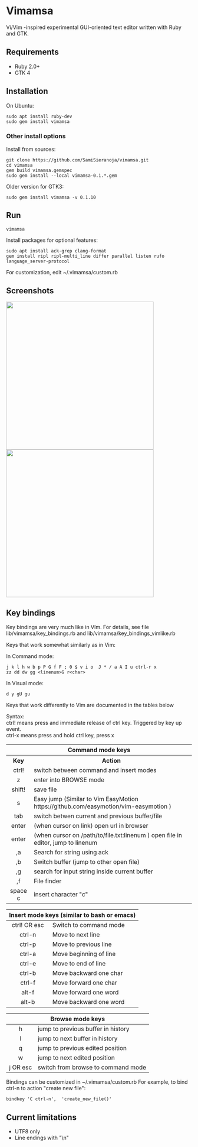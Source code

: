 # Vimamsa

Vi/Vim -inspired experimental GUI-oriented text editor written with Ruby and GTK. 


## Requirements
 - Ruby 2.0+
 - GTK 4

## Installation


On Ubuntu:
```
sudo apt install ruby-dev
sudo gem install vimamsa
```

### Other install options

Install from sources:

```
git clone https://github.com/SamiSieranoja/vimamsa.git
cd vimamsa
gem build vimamsa.gemspec 
sudo gem install --local vimamsa-0.1.*.gem

```

Older version for GTK3:

    sudo gem install vimamsa -v 0.1.10

## Run
```
vimamsa
```

Install packages for optional features:
```
sudo apt install ack-grep clang-format
gem install ripl ripl-multi_line differ parallel listen rufo language_server-protocol
```

For customization, edit ~/.vimamsa/custom.rb

## Screenshots

<a href="https://samiddhi.net/vimamsa/screenshot1.png" target="_blank"><img src="https://samiddhi.net/vimamsa/screenshot1.png" width="400"/></a>
<a href="https://samiddhi.net/vimamsa/screenshot2.png" target="_blank"><img src="https://samiddhi.net/vimamsa/screenshot2.png" width="400"/></a>

## Key bindings

Key bindings are very much like in VIm. For details, see file lib/vimamsa/key_bindings.rb and lib/vimamsa/key_bindings_vimlike.rb

Keys that work somewhat similarly as in Vim:

In Command mode: 
```
j k l h w b p P G f F ; 0 $ v i o  J * / a A I u ctrl-r x 
zz dd dw gg <linenum>G r<char>
```

In Visual mode:
```
d y gU gu 
```

Keys that work differently to Vim are documented in the tables below

Syntax:  
ctrl! means press and immediate release of ctrl key. Triggered by key up event.  
ctrl-x means press and hold ctrl key, press x  

<table>
<colgroup>
<col style="text-align:center;"/>
<col style="text-align:left;"/>
</colgroup>

<thead> <tr> <th style="text-align:center;" colspan="4">Command mode keys</th> </tr> </thead>

<tbody>
<tr><th>Key</th><th>Action</th></tr>
<tr><td style="text-align:center;">ctrl!</td>     <td style="text-align:left;">switch between command and insert modes</td> </tr>
<tr> <td style="text-align:center;">z</td> <td style="text-align:left;"> enter into BROWSE mode</td></tr>
<tr>     <td style="text-align:center;">shift!</td>     <td style="text-align:left;">save file</td> </tr>
<tr>     <td style="text-align:center;">s</td>     <td style="text-align:left;">Easy jump (Similar to Vim EasyMotion https://github.com/easymotion/vim-easymotion ) </td> </tr>
<tr> <td style="text-align:center;">tab</td> <td style="text-align:left;">switch betwen current and previous buffer/file</td></tr>
<tr> <td style="text-align:center;">enter</td> <td style="text-align:left;"> (when cursor on link) open url in browser </td></tr>
<tr> <td style="text-align:center;">enter</td> <td style="text-align:left;">(when cursor on /path/to/file.txt:linenum ) open file in editor, jump to linenum </td></tr>
<tr> <td style="text-align:center;">,a</td> <td style="text-align:left;">Search for string using ack
</td></tr>
<tr> <td style="text-align:center;">,b</td> <td style="text-align:left;"> Switch buffer (jump to other open file)</td></tr>
<tr> <td style="text-align:center;">,g</td> <td style="text-align:left;">search for input string inside current buffer</td></tr>
<tr> <td style="text-align:center;">,f</td> <td style="text-align:left;">File finder</td></tr>
<tr> <td style="text-align:center;">space c</td> <td style="text-align:left;">insert character "c"</td></tr>
</tbody>
</table>

<table>
<colgroup>
<col style="text-align:center;"/>
<col style="text-align:left;"/>
</colgroup>

<thead> <tr> <th style="text-align:center;" colspan="4">Insert mode keys (similar to bash or emacs)</th> </tr> </thead>

<tbody>
<tr> <td style="text-align:center;">ctrl! OR esc</td> <td style="text-align:left;">Switch to command mode</td></tr>
<tr> <td style="text-align:center;">ctrl-n</td> <td style="text-align:left;">Move to next line</td></tr>
<tr> <td style="text-align:center;">ctrl-p</td> <td style="text-align:left;">Move to previous line</td></tr>
<tr> <td style="text-align:center;">ctrl-a</td> <td style="text-align:left;">Move beginning of line</td></tr>
<tr> <td style="text-align:center;">ctrl-e</td> <td style="text-align:left;">Move to end of line</td></tr>
<tr> <td style="text-align:center;">ctrl-b</td> <td style="text-align:left;">Move backward one char</td></tr>
<tr> <td style="text-align:center;">ctrl-f</td> <td style="text-align:left;">Move forward one char</td></tr>
<tr> <td style="text-align:center;">alt-f</td> <td style="text-align:left;">Move forward one word</td></tr>
<tr> <td style="text-align:center;">alt-b</td> <td style="text-align:left;">Move backward one word</td></tr>
</tbody>
</table>


<table>
<colgroup>
<col style="text-align:center;"/>
<col style="text-align:left;"/>
</colgroup>

<thead> <tr> <th style="text-align:center;" colspan="4">Browse mode keys</th> </tr> </thead>

<tbody>
<tr> <td style="text-align:center;">h</td> <td style="text-align:left;">jump to previous buffer in history</td></tr>
<tr> <td style="text-align:center;">l</td> <td style="text-align:left;">jump to next buffer in history</td></tr>
<tr> <td style="text-align:center;">q</td> <td style="text-align:left;">jump to previous edited position</td></tr>
<tr> <td style="text-align:center;">w</td> <td style="text-align:left;">jump to next edited position</td></tr>
<tr> <td style="text-align:center;">j OR esc</td> <td style="text-align:left;">switch from browse to command mode</td></tr>
</tbody>
</table>

Bindings can be customized in ~/.vimamsa/custom.rb
For example, to bind ctrl-n to action "create new file":  
```
bindkey 'C ctrl-n',  'create_new_file()'
```

## Current limitations
 - UTF8 only
 - Line endings with "\n"


